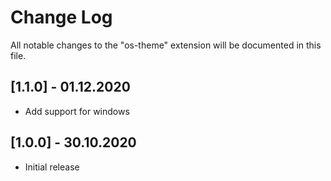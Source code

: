 # Change Log

All notable changes to the "os-theme" extension will be documented in this file.

## [1.1.0] - 01.12.2020

- Add support for windows

## [1.0.0] - 30.10.2020

- Initial release
